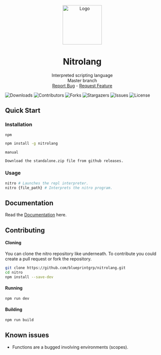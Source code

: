 <br/>
<p align="center">
  <a href="https://github.com/blueprintgrp/nitrolang">
    <img src="https://i.ibb.co/k0tqP1w/Nitrolang.png" alt="Logo" width="128" height="128">
  </a>

  <h1 align="center">Nitrolang</h1>

  <p align="center">
    Interpreted scripting language
    <br/>
    Master branch
    <br/>
    <a href="https://github.com/blueprintgrp/nitrolang/issues">Report Bug</a>
    -
    <a href="https://github.com/blueprintgrp/nitrolang/issues">Request Feature</a>
  </p>
</p>

![Downloads](https://img.shields.io/github/downloads/blueprintgrp/nitrolang/total) ![Contributors](https://img.shields.io/github/contributors/blueprintgrp/nitrolang?color=dark-green) ![Forks](https://img.shields.io/github/forks/blueprintgrp/nitrolang?style=social) ![Stargazers](https://img.shields.io/github/stars/blueprintgrp/nitrolang?style=social) ![Issues](https://img.shields.io/github/issues/blueprintgrp/nitrolang) ![License](https://img.shields.io/github/license/blueprintgrp/nitrolang)


## Quick Start

### Installation

`npm`
```bash
npm install -g nitrolang
```

`manual`
```
Download the standalone.zip file from github releases.
```

### Usage
```bash
nitro # Launches the repl interpreter.
nitro {file_path} # Interprets the nitro program.
```

## Documentation

Read the [Documentation](https://github.com/blueprintgrp/nitrolang/wiki) here.

## Contributing

#### Cloning

You can clone the nitro repository like underneath. To contribute you could create a pull request or fork the repository.

```bash
git clone https://github.com/blueprintgrp/nitrolang.git 
cd nitro
npm install --save-dev
```

#### Running

```bash
npm run dev
```

#### Building

```bash
npm run build
```

## Known issues

- Functions are a bugged involving environments (scopes).
